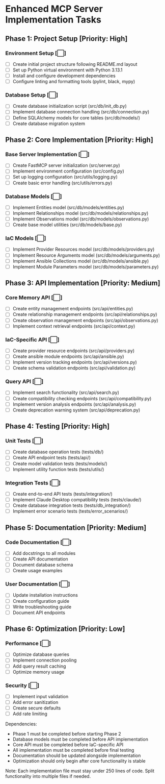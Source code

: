 # Enhanced MCP Server Implementation Tasks

## Phase 1: Project Setup [Priority: High]

### Environment Setup [⬜]
- [ ] Create initial project structure following README.md layout
- [ ] Set up Python virtual environment with Python 3.13.1
- [ ] Install and configure development dependencies
- [ ] Configure linting and formatting tools (pylint, black, mypy)

### Database Setup [⬜]
- [ ] Create database initialization script (src/db/init_db.py)
- [ ] Implement database connection handling (src/db/connection.py)
- [ ] Define SQLAlchemy models for core tables (src/db/models/)
- [ ] Create database migration system

## Phase 2: Core Implementation [Priority: High]

### Base Server Implementation [⬜]
- [ ] Create FastMCP server initialization (src/server.py)
- [ ] Implement environment configuration (src/config.py)
- [ ] Set up logging configuration (src/utils/logging.py)
- [ ] Create basic error handling (src/utils/errors.py)

### Database Models [⬜]
- [ ] Implement Entities model (src/db/models/entities.py)
- [ ] Implement Relationships model (src/db/models/relationships.py)
- [ ] Implement Observations model (src/db/models/observations.py)
- [ ] Create base model utilities (src/db/models/base.py)

### IaC Models [⬜]
- [ ] Implement Provider Resources model (src/db/models/providers.py)
- [ ] Implement Resource Arguments model (src/db/models/arguments.py)
- [ ] Implement Ansible Collections model (src/db/models/ansible.py)
- [ ] Implement Module Parameters model (src/db/models/parameters.py)

## Phase 3: API Implementation [Priority: Medium]

### Core Memory API [⬜]
- [ ] Create entity management endpoints (src/api/entities.py)
- [ ] Create relationship management endpoints (src/api/relationships.py)
- [ ] Create observation management endpoints (src/api/observations.py)
- [ ] Implement context retrieval endpoints (src/api/context.py)

### IaC-Specific API [⬜]
- [ ] Create provider resource endpoints (src/api/providers.py)
- [ ] Create ansible module endpoints (src/api/ansible.py)
- [ ] Implement version tracking endpoints (src/api/versions.py)
- [ ] Create schema validation endpoints (src/api/validation.py)

### Query API [⬜]
- [ ] Implement search functionality (src/api/search.py)
- [ ] Create compatibility checking endpoints (src/api/compatibility.py)
- [ ] Implement version analysis endpoints (src/api/analysis.py)
- [ ] Create deprecation warning system (src/api/deprecation.py)

## Phase 4: Testing [Priority: High]

### Unit Tests [⬜]
- [ ] Create database operation tests (tests/db/)
- [ ] Create API endpoint tests (tests/api/)
- [ ] Create model validation tests (tests/models/)
- [ ] Implement utility function tests (tests/utils/)

### Integration Tests [⬜]
- [ ] Create end-to-end API tests (tests/integration/)
- [ ] Implement Claude Desktop compatibility tests (tests/claude/)
- [ ] Create database integration tests (tests/db_integration/)
- [ ] Implement error scenario tests (tests/error_scenarios/)

## Phase 5: Documentation [Priority: Medium]

### Code Documentation [⬜]
- [ ] Add docstrings to all modules
- [ ] Create API documentation
- [ ] Document database schema
- [ ] Create usage examples

### User Documentation [⬜]
- [ ] Update installation instructions
- [ ] Create configuration guide
- [ ] Write troubleshooting guide
- [ ] Document API endpoints

## Phase 6: Optimization [Priority: Low]

### Performance [⬜]
- [ ] Optimize database queries
- [ ] Implement connection pooling
- [ ] Add query result caching
- [ ] Optimize memory usage

### Security [⬜]
- [ ] Implement input validation
- [ ] Add error sanitization
- [ ] Create secure defaults
- [ ] Add rate limiting

Dependencies:
- Phase 1 must be completed before starting Phase 2
- Database models must be completed before API implementation
- Core API must be completed before IaC-specific API
- All implementation must be completed before final testing
- Documentation should be updated alongside implementation
- Optimization should only begin after core functionality is stable

Note: Each implementation file must stay under 250 lines of code. Split functionality into multiple files if needed.
